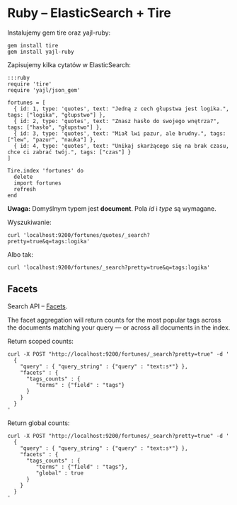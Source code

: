 # Ruby – ElasticSearch + Tire

Instalujemy gem tire oraz yajl-ruby:

    gem install tire
    gem install yajl-ruby

Zapisujemy kilka cytatów w ElasticSearch:

    :::ruby
    require 'tire'
    require 'yajl/json_gem'

    fortunes = [
      { id: 1, type: 'quotes', text: "Jedną z cech głupstwa jest logika.", tags: ["logika", "głupstwo"] },
      { id: 2, type: 'quotes', text: "Znasz hasło do swojego wnętrza?", tags: ["hasło", "głupstwo"] },
      { id: 3, type: 'quotes', text: "Miał lwi pazur, ale brudny.", tags: ["lew", "pazur", "nauka"] },
      { id: 4, type: 'quotes', text: "Unikaj skarżącego się na brak czasu, chce ci zabrać twój.", tags: ["czas"] }
    ]

    Tire.index 'fortunes' do
      delete
      import fortunes
      refresh
    end

**Uwaga:** Domyślnym typem jest **document**. Pola *id* i *type* są wymagane.

Wyszukiwanie:

    curl 'localhost:9200/fortunes/quotes/_search?pretty=true&q=tags:logika'

Albo tak:

    curl 'localhost:9200/fortunes/_search?pretty=true&q=tags:logika'


## Facets

Search API – [Facets](http://www.elasticsearch.org/guide/reference/api/search/facets/index.html).

The facet aggregation will return counts for the most popular tags
across the documents matching your query — or across all documents in
the index.

Return scoped counts:

    curl -X POST "http://localhost:9200/fortunes/_search?pretty=true" -d '
      {
        "query" : { "query_string" : {"query" : "text:s*"} },
        "facets" : {
          "tags_counts" : {
             "terms" : {"field" : "tags"}
          }
        }
      }
    '
Return global counts:

    curl -X POST "http://localhost:9200/fortunes/_search?pretty=true" -d '
      {
        "query" : { "query_string" : {"query" : "text:s*"} },
        "facets" : {
          "tags_counts" : {
             "terms" : {"field" : "tags"},
             "global" : true
          }
        }
      }
    '
